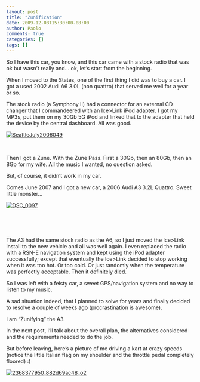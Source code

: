 ```yaml
---
layout: post
title: "Zunification"
date: 2009-12-08T15:30:00-08:00
author: Paolo
comments: true
categories: []
tags: []
---
```

So I have this car, you know, and this car came with a stock radio that was ok but wasn’t really and… ok, let’s start from the beginning.

When I moved to the States, one of the first thing I did was to buy a car. I got a used 2002 Audi A6 3.0L (non quattro) that served me well for a year or so.

The stock radio (a Symphony II) had a connector for an external CD changer that I commandeered with an Ice&gt;Link iPod adapter. I got my MP3s, put them on my 30Gb 5G iPod and linked that to the adapter that held the device by the central dashboard. All was good.

<a href="/blog/images/SeattleJuly20060491.jpg">![SeattleJuly2006049](/blog/images/SeattleJuly20060491.jpg)</a>

&nbsp;

Then I got a Zune. With the Zune Pass. First a 30Gb, then an 80Gb, then an 8Gb for my wife. All the music I wanted, no question asked.

But, of course, it didn’t work in my car.

Comes June 2007 and I got a new car, a 2006 Audi A3 3.2L Quattro. Sweet little monster…

<a href="/blog/images/DSC_00971.jpg">![DSC_0097](/blog/images/DSC_00971.jpg)</a>

&nbsp;

&nbsp;

The A3 had the same stock radio as the A6, so I just moved the Ice&gt;Link install to the new vehicle and all was well again. I even replaced the radio with a RSN-E navigation system and kept using the iPod adapter successfully; except that eventually the Ice&gt;Link decided to stop working when it was too hot. Or too cold. Or just randomly when the temperature was perfectly acceptable. Then it definitely died.

So I was left with a feisty car, a sweet GPS/navigation system and no way to listen to my music.

A sad situation indeed, that I planned to solve for years and finally decided to resolve a couple of weeks ago (procrastination is awesome).

I am “Zunifying” the A3.

In the next post, I’ll talk about the overall plan, the alternatives considered and the requirements needed to do the job.

But before leaving, here’s a picture of me driving a kart at crazy speeds (notice the little Italian flag on my shoulder and the throttle pedal completely floored) :)

<a href="/blog/images/2368377950_882d69ac48_o21.jpg">![2368377950_882d69ac48_o2](/blog/images/2368377950_882d69ac48_o21.jpg)</a>

&nbsp;
